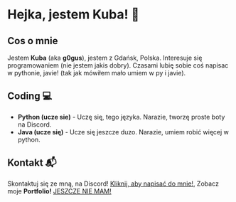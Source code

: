 # Hejka, jestem Kuba! 🙋

## Cos o mnie
Jestem **Kuba** (aka **g0gus**), jestem z Gdańsk, Polska. Interesuje się programowaniem (nie jestem jakis dobry). Czasami lubię
sobie coś napisac w pythonie, javie! (tak jak mówiłem mało umiem w py i javie).

## Coding 💻
- **Python (ucze sie)** - Uczę się, tego języka. Narazie, tworzę proste boty na Discord.
- **Java (ucze się)** - Ucze się jeszcze duzo. Narazie, umiem robić więcej w python.


## Kontakt 📬
Skontaktuj się ze mną, na Discord! [Kliknij, aby napisać do mnie!](https://discord.com/users/848452367518662656),
Zobacz moje **Portfolio!** [JESZCZE NIE MAM!](github.com/g0gus)
